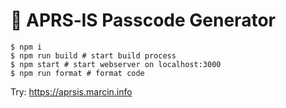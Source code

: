# 📡 APRS&dash;IS Passcode Generator

```
$ npm i
$ npm run build # start build process
$ npm start # start webserver on localhost:3000
$ npm run format # format code
```

Try: https://aprsis.marcin.info
